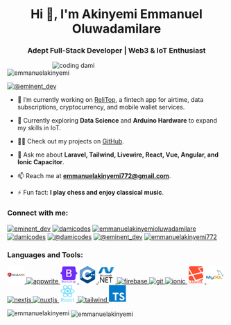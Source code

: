 <h1 align="center">Hi 👋, I'm Akinyemi Emmanuel Oluwadamilare</h1>
<h3 align="center">Adept Full-Stack Developer | Web3 & IoT Enthusiast</h3>
<img align="right" alt="coding dami" width="400" src="https://media0.giphy.com/media/M9kgjEsLG6LMbYC9dl/source.gif">

<p align="left"> <img src="https://encrypted-tbn0.gstatic.com/images?q=tbn:ANd9GcQtds9Cn0YUDhYDBIjfHYFR8BS1P2bJWN9xLR8ffhunhA&s" alt="emmanuelakinyemi" /> </p>

<p align="left"> <a href="https://twitter.com/eminent_dev" target="blank"><img src="https://img.shields.io/twitter/follow/eminent_dev?logo=twitter&style=for-the-badge" alt="@eminent_dev" /></a> </p>

- 🔭 I’m currently working on [ReliTop](https://landing-page-34tz3z43r-emmanuelakinyemis-projects.vercel.app/), a fintech app for airtime, data subscriptions, cryptocurrency, and mobile wallet services.

- 🌱 Currently exploring **Data Science** and **Arduino Hardware** to expand my skills in IoT.

- 👨‍💻 Check out my projects on [GitHub](https://github.com/EmmanuelAkinyemi).

- 💬 Ask me about **Laravel, Tailwind, Livewire, React, Vue, Angular, and Ionic Capacitor**.

- 📫 Reach me at **emmanuelakinyemi772@gmail.com**.

- ⚡ Fun fact: **I play chess and enjoy classical music**.

<h3 align="left">Connect with me:</h3>
<p align="left">
<a href="https://twitter.com/eminent_dev" target="blank"><img align="center" src="https://raw.githubusercontent.com/rahuldkjain/github-profile-readme-generator/master/src/images/icons/Social/twitter.svg" alt="eminent_dev" height="30" width="40" /></a>
<a href="https://kaggle.com/damicodes" target="blank"><img align="center" src="https://raw.githubusercontent.com/rahuldkjain/github-profile-readme-generator/master/src/images/icons/Social/kaggle.svg" alt="damicodes" height="30" width="40" /></a>
<a href="https://fb.com/emmanuelakinyemioluwadamilare" target="blank"><img align="center" src="https://raw.githubusercontent.com/rahuldkjain/github-profile-readme-generator/master/src/images/icons/Social/facebook.svg" alt="emmanuelakinyemioluwadamilare" height="30" width="40" /></a>
<a href="https://instagram.com/damicodes" target="blank"><img align="center" src="https://raw.githubusercontent.com/rahuldkjain/github-profile-readme-generator/master/src/images/icons/Social/instagram.svg" alt="damicodes" height="30" width="40" /></a>
<a href="https://hashnode.com/@damicodes" target="blank"><img align="center" src="https://raw.githubusercontent.com/rahuldkjain/github-profile-readme-generator/master/src/images/icons/Social/hashnode.svg" alt="@damicodes" height="30" width="40" /></a>
<a href="https://www.youtube.com/c/@eminent_dev" target="blank"><img align="center" src="https://raw.githubusercontent.com/rahuldkjain/github-profile-readme-generator/master/src/images/icons/Social/youtube.svg" alt="@eminent_dev" height="30" width="40" /></a>
<a href="https://www.hackerrank.com/emmanuelakinyemi772" target="blank"><img align="center" src="https://raw.githubusercontent.com/rahuldkjain/github-profile-readme-generator/master/src/images/icons/Social/hackerrank.svg" alt="emmanuelakinyemi772" height="30" width="40" /></a>
</p>

<h3 align="left">Languages and Tools:</h3>
<p align="left"> 
<a href="https://angular.io" target="_blank" rel="noreferrer"> <img src="https://raw.githubusercontent.com/devicons/devicon/master/icons/angularjs/angularjs-original-wordmark.svg" alt="angularjs" width="40" height="40"/> </a> 
<a href="https://appwrite.io" target="_blank" rel="noreferrer"> <img src="https://www.vectorlogo.zone/logos/appwriteio/appwriteio-icon.svg" alt="appwrite" width="40" height="40"/> </a> 
<a href="https://getbootstrap.com" target="_blank" rel="noreferrer"> <img src="https://raw.githubusercontent.com/devicons/devicon/master/icons/bootstrap/bootstrap-plain-wordmark.svg" alt="bootstrap" width="40" height="40"/> </a> 
<a href="https://www.w3schools.com/cpp/" target="_blank" rel="noreferrer"> <img src="https://raw.githubusercontent.com/devicons/devicon/master/icons/cplusplus/cplusplus-original.svg" alt="cplusplus" width="40" height="40"/> </a> 
<a href="https://dotnet.microsoft.com/" target="_blank" rel="noreferrer"> <img src="https://raw.githubusercontent.com/devicons/devicon/master/icons/dot-net/dot-net-original-wordmark.svg" alt="dotnet" width="40" height="40"/> </a> 
<a href="https://firebase.google.com/" target="_blank" rel="noreferrer"> <img src="https://www.vectorlogo.zone/logos/firebase/firebase-icon.svg" alt="firebase" width="40" height="40"/> </a> 
<a href="https://git-scm.com/" target="_blank" rel="noreferrer"> <img src="https://www.vectorlogo.zone/logos/git-scm/git-scm-icon.svg" alt="git" width="40" height="40"/> </a> 
<a href="https://www.ionicframework.com" target="_blank" rel="noreferrer"> <img src="https://upload.wikimedia.org/wikipedia/commons/d/d1/Ionic_Logo.svg" alt="ionic" width="40" height="40"/> </a> 
<a href="https://laravel.com/" target="_blank" rel="noreferrer"> <img src="https://raw.githubusercontent.com/devicons/devicon/master/icons/laravel/laravel-plain-wordmark.svg" alt="laravel" width="40" height="40"/> </a> 
<a href="https://www.mysql.com/" target="_blank" rel="noreferrer"> <img src="https://raw.githubusercontent.com/devicons/devicon/master/icons/mysql/mysql-original-wordmark.svg" alt="mysql" width="40" height="40"/> </a> 
<a href="https://nextjs.org/" target="_blank" rel="noreferrer"> <img src="https://cdn.worldvectorlogo.com/logos/nextjs-2.svg" alt="nextjs" width="40" height="40"/> </a> 
<a href="https://nuxtjs.org/" target="_blank" rel="noreferrer"> <img src="https://www.vectorlogo.zone/logos/nuxtjs/nuxtjs-icon.svg" alt="nuxtjs" width="40" height="40"/> </a> 
<a href="https://reactjs.org/" target="_blank" rel="noreferrer"> <img src="https://raw.githubusercontent.com/devicons/devicon/master/icons/react/react-original-wordmark.svg" alt="react" width="40" height="40"/> </a> 
<a href="https://tailwindcss.com/" target="_blank" rel="noreferrer"> <img src="https://www.vectorlogo.zone/logos/tailwindcss/tailwindcss-icon.svg" alt="tailwind" width="40" height="40"/> </a> 
<a href="https://www.typescriptlang.org/" target="_blank" rel="noreferrer"> <img src="https://raw.githubusercontent.com/devicons/devicon/master/icons/typescript/typescript-original.svg" alt="typescript" width="40" height="40"/> </a> 
</p>

<p><img align="left" src="https://github-readme-stats.vercel.app/api/top-langs?username=emmanuelakinyemi&show_icons=true&locale=en&layout=compact" alt="emmanuelakinyemi" /></p>

<p>&nbsp;<img align="center" src="https://github-readme-stats.vercel.app/api?username=emmanuelakinyemi&show_icons=true&locale=en" alt="emmanuelakinyemi" /></p>
